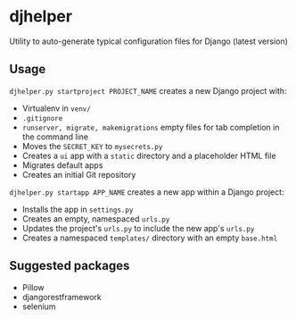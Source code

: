 # djhelper

Utility to auto-generate typical configuration files for Django (latest version)

## Usage

`djhelper.py startproject PROJECT_NAME` creates a new Django project with:

* Virtualenv in `venv/`
* `.gitignore`
* `runserver, migrate, makemigrations` empty files for tab completion in the command line
* Moves the `SECRET_KEY` to `mysecrets.py`
* Creates a `ui` app with a `static` directory and a placeholder HTML file
* Migrates default apps
* Creates an initial Git repository

`djhelper.py startapp APP_NAME` creates a new app within a Django project:

* Installs the app in `settings.py`
* Creates an empty, namespaced `urls.py`
* Updates the project's `urls.py` to include the new app's `urls.py`
* Creates a namespaced `templates/` directory with an empty `base.html`

## Suggested packages

* Pillow
* djangorestframework
* selenium